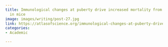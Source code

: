 ```yaml
---
title: Immunological changes at puberty drive increased mortality from endotoxemia
  in mice
image: images/writing/post-27.jpg
link: https://atlasofscience.org/immunological-changes-at-puberty-drive-increased-mortality-from-endotoxemia-in-mice/
categories:
- Academic

---
```

